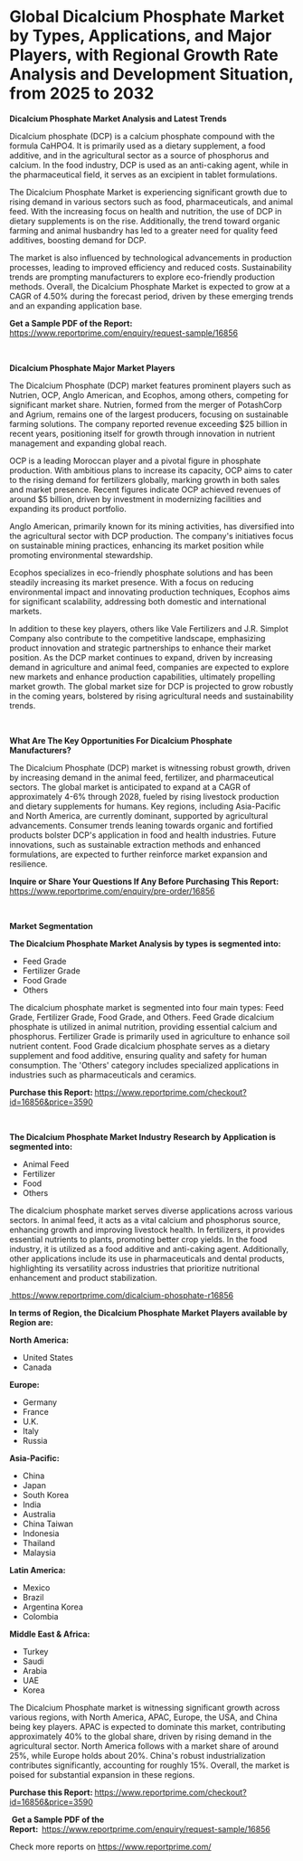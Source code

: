<p><h1>Global Dicalcium Phosphate Market by Types, Applications, and Major Players, with Regional Growth Rate Analysis and Development Situation, from 2025 to 2032</h1></p><p><strong>Dicalcium Phosphate Market Analysis and Latest Trends</strong></p>
<p><p>Dicalcium phosphate (DCP) is a calcium phosphate compound with the formula CaHPO4. It is primarily used as a dietary supplement, a food additive, and in the agricultural sector as a source of phosphorus and calcium. In the food industry, DCP is used as an anti-caking agent, while in the pharmaceutical field, it serves as an excipient in tablet formulations.</p><p>The Dicalcium Phosphate Market is experiencing significant growth due to rising demand in various sectors such as food, pharmaceuticals, and animal feed. With the increasing focus on health and nutrition, the use of DCP in dietary supplements is on the rise. Additionally, the trend toward organic farming and animal husbandry has led to a greater need for quality feed additives, boosting demand for DCP.</p><p>The market is also influenced by technological advancements in production processes, leading to improved efficiency and reduced costs. Sustainability trends are prompting manufacturers to explore eco-friendly production methods. Overall, the Dicalcium Phosphate Market is expected to grow at a CAGR of 4.50% during the forecast period, driven by these emerging trends and an expanding application base.</p></p>
<p><strong>Get a Sample PDF of the Report:&nbsp;</strong> <a href="https://www.reportprime.com/enquiry/request-sample/16856?utm_campaign=2208&utm_medium=2&utm_source=Github&utm_content=ia&utm_term=18032025&utm_id=dicalcium-phosphate">https://www.reportprime.com/enquiry/request-sample/16856</a></p>
<p>&nbsp;</p>
<p><strong>Dicalcium Phosphate Major Market Players</strong></p>
<p><p>The Dicalcium Phosphate (DCP) market features prominent players such as Nutrien, OCP, Anglo American, and Ecophos, among others, competing for significant market share. Nutrien, formed from the merger of PotashCorp and Agrium, remains one of the largest producers, focusing on sustainable farming solutions. The company reported revenue exceeding $25 billion in recent years, positioning itself for growth through innovation in nutrient management and expanding global reach.</p><p>OCP is a leading Moroccan player and a pivotal figure in phosphate production. With ambitious plans to increase its capacity, OCP aims to cater to the rising demand for fertilizers globally, marking growth in both sales and market presence. Recent figures indicate OCP achieved revenues of around $5 billion, driven by investment in modernizing facilities and expanding its product portfolio.</p><p>Anglo American, primarily known for its mining activities, has diversified into the agricultural sector with DCP production. The company's initiatives focus on sustainable mining practices, enhancing its market position while promoting environmental stewardship.</p><p>Ecophos specializes in eco-friendly phosphate solutions and has been steadily increasing its market presence. With a focus on reducing environmental impact and innovating production techniques, Ecophos aims for significant scalability, addressing both domestic and international markets.</p><p>In addition to these key players, others like Vale Fertilizers and J.R. Simplot Company also contribute to the competitive landscape, emphasizing product innovation and strategic partnerships to enhance their market position. As the DCP market continues to expand, driven by increasing demand in agriculture and animal feed, companies are expected to explore new markets and enhance production capabilities, ultimately propelling market growth. The global market size for DCP is projected to grow robustly in the coming years, bolstered by rising agricultural needs and sustainability trends.</p></p>
<p>&nbsp;</p>
<p><strong>What Are The Key Opportunities For Dicalcium Phosphate Manufacturers?</strong></p>
<p><p>The Dicalcium Phosphate (DCP) market is witnessing robust growth, driven by increasing demand in the animal feed, fertilizer, and pharmaceutical sectors. The global market is anticipated to expand at a CAGR of approximately 4-6% through 2028, fueled by rising livestock production and dietary supplements for humans. Key regions, including Asia-Pacific and North America, are currently dominant, supported by agricultural advancements. Consumer trends leaning towards organic and fortified products bolster DCP's application in food and health industries. Future innovations, such as sustainable extraction methods and enhanced formulations, are expected to further reinforce market expansion and resilience.</p></p>
<p><strong>Inquire or Share Your Questions If Any Before Purchasing This Report:</strong> <a href="https://www.reportprime.com/enquiry/pre-order/16856?utm_campaign=2208&utm_medium=2&utm_source=Github&utm_content=ia&utm_term=18032025&utm_id=dicalcium-phosphate">https://www.reportprime.com/enquiry/pre-order/16856</a></p>
<p>&nbsp;</p>
<p><strong>Market Segmentation</strong></p>
<p><strong>The Dicalcium Phosphate Market Analysis by types is segmented into:</strong></p>
<p><ul><li>Feed Grade</li><li>Fertilizer Grade</li><li>Food Grade</li><li>Others</li></ul></p>
<p><p>The dicalcium phosphate market is segmented into four main types: Feed Grade, Fertilizer Grade, Food Grade, and Others. Feed Grade dicalcium phosphate is utilized in animal nutrition, providing essential calcium and phosphorus. Fertilizer Grade is primarily used in agriculture to enhance soil nutrient content. Food Grade dicalcium phosphate serves as a dietary supplement and food additive, ensuring quality and safety for human consumption. The 'Others' category includes specialized applications in industries such as pharmaceuticals and ceramics.</p></p>
<p><strong>Purchase this Report:&nbsp;</strong><a href="https://www.reportprime.com/checkout?id=16856&price=3590&utm_campaign=2208&utm_medium=2&utm_source=Github&utm_content=ia&utm_term=18032025&utm_id=dicalcium-phosphate">https://www.reportprime.com/checkout?id=16856&price=3590</a></p>
<p>&nbsp;</p>
<p><strong>The Dicalcium Phosphate Market Industry Research by Application is segmented into:</strong></p>
<p><ul><li>Animal Feed</li><li>Fertilizer</li><li>Food</li><li>Others</li></ul></p>
<p><p>The dicalcium phosphate market serves diverse applications across various sectors. In animal feed, it acts as a vital calcium and phosphorus source, enhancing growth and improving livestock health. In fertilizers, it provides essential nutrients to plants, promoting better crop yields. In the food industry, it is utilized as a food additive and anti-caking agent. Additionally, other applications include its use in pharmaceuticals and dental products, highlighting its versatility across industries that prioritize nutritional enhancement and product stabilization.</p></p>
<p><a href="https://www.reportprime.com/dicalcium-phosphate-r16856?utm_campaign=2208&utm_medium=2&utm_source=Github&utm_content=ia&utm_term=18032025&utm_id=dicalcium-phosphate">&nbsp;https://www.reportprime.com/dicalcium-phosphate-r16856</a></p>
<p><strong>In terms of Region, the Dicalcium Phosphate Market Players available by Region are:</strong></p>
<p>
    <p> <strong> North America: </strong>
        <ul>
            <li>United States</li>
            <li>Canada</li>
        </ul>
        </p> 
    <p> <strong> Europe: </strong>
        <ul>
            <li>Germany</li>
            <li>France</li>
            <li>U.K.</li>
            <li>Italy</li>
            <li>Russia</li>
        </ul>
        </p> 
    <p> <strong> Asia-Pacific: </strong>
        <ul>
            <li>China</li>
            <li>Japan</li>
            <li>South Korea</li>
            <li>India</li>
            <li>Australia</li>
            <li>China Taiwan</li>
            <li>Indonesia</li>
            <li>Thailand</li>
            <li>Malaysia</li>
        </ul>
        </p> 
    <p> <strong> Latin America: </strong>
        <ul>
            <li>Mexico</li>
            <li>Brazil</li>
            <li>Argentina Korea</li>
            <li>Colombia</li>
        </ul>
        </p> 
    <p> <strong> Middle East & Africa: </strong>
        <ul>
            <li>Turkey</li>
            <li>Saudi</li>
            <li>Arabia</li>
            <li>UAE</li>
            <li>Korea</li>
        </ul>
    </p>
    </p>
<p><p>The Dicalcium Phosphate market is witnessing significant growth across various regions, with North America, APAC, Europe, the USA, and China being key players. APAC is expected to dominate this market, contributing approximately 40% to the global share, driven by rising demand in the agricultural sector. North America follows with a market share of around 25%, while Europe holds about 20%. China's robust industrialization contributes significantly, accounting for roughly 15%. Overall, the market is poised for substantial expansion in these regions.</p></p>
<p><strong>Purchase this Report: </strong><a href="https://www.reportprime.com/checkout?id=16856&price=3590&utm_campaign=2208&utm_medium=2&utm_source=Github&utm_content=ia&utm_term=18032025&utm_id=dicalcium-phosphate">https://www.reportprime.com/checkout?id=16856&price=3590</a></p>
<p>&nbsp;<strong>Get a Sample PDF of the Report:&nbsp;&nbsp;</strong><a href="https://www.reportprime.com/enquiry/request-sample/16856?utm_campaign=2208&utm_medium=2&utm_source=Github&utm_content=ia&utm_term=18032025&utm_id=dicalcium-phosphate">https://www.reportprime.com/enquiry/request-sample/16856</a></p>
<p><strong></strong></p>
<p>Check more reports on <a href="https://www.reportprime.com/?utm_campaign=2208&utm_medium=2&utm_source=Github&utm_content=ia&utm_term=18032025&utm_id=dicalcium-phosphate">https://www.reportprime.com/</a></p>
